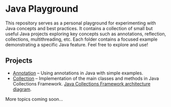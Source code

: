# Java Playground

This repository serves as a personal playground for experimenting with Java concepts and best practices.
It contains a collection of small but useful Java projects exploring key concepts such as annotations, reflection, collections, multithreading, etc.
Each folder contains a focused example demonstrating a specific Java feature.
Feel free to explore and use!

## Projects

- [Annotation](./Annotation) – Using annotations in Java with simple examples.
- [Collection](./Annotation) – Implementation of the main classes and methods in Java Collections Framework. [Java Collections Framework architecture diagram](https://github.com/korneevdi/Java-playground/blob/main/Collection/JCF_Structure.md).

More topics coming soon...
